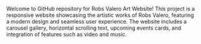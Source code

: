
Welcome to GitHub repository for Robs Valero Art Website! This project is a responsive website showcasing the artistic works of Robs Valero, featuring a modern design and seamless user experience. The website includes a carousel gallery, horizontal scrolling text, upcoming events cards, and integration of features such as video and music.
